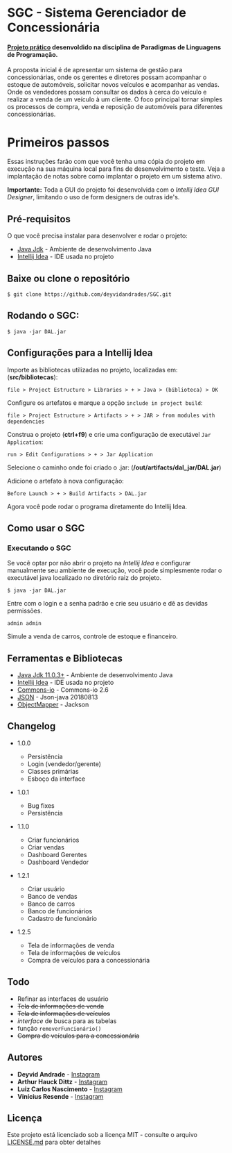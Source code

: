 

# SGC - Sistema Gerenciador de Concessionária
#### [Projeto prático](https://github.com/deyvidandrades/SGC) desenvoldido na disciplina de Paradigmas de Linguagens de Programação.

A proposta inicial é de apresentar um sistema de gestão para concessionárias, onde os gerentes e diretores possam acompanhar o estoque de automóveis, solicitar novos veículos e acompanhar as vendas. Onde os vendedores possam consultar os dados à cerca do veículo e realizar a venda de um veículo à um cliente. O foco principal tornar simples os processos de compra, venda e reposição de automóveis para diferentes concessionárias.

# Primeiros passos

Essas instruções farão com que você tenha uma cópia do projeto em execução na sua máquina local para fins de desenvolvimento e teste. Veja a implantação de notas sobre como implantar o projeto em um sistema ativo.

**Importante:** Toda a GUI do projeto foi desenvolvida com o *Intellij Idea GUI Designer*, limitando o uso de form designers de outras ide's.

## Pré-requisitos

O que você precisa instalar para desenvolver e rodar o projeto:
* [Java Jdk](https://www.oracle.com/technetwork/pt/java/javase/downloads/jdk8-downloads-2133151.html) - Ambiente de desenvolvimento Java
* [Intellij Idea](https://www.jetbrains.com/idea/download/) - IDE usada no projeto




## Baixe ou clone o repositório
```
$ git clone https://github.com/deyvidandrades/SGC.git
```
## Rodando o SGC:
```
$ java -jar DAL.jar
```

## Configurações para a Intellij Idea

Importe as bibliotecas utilizadas no projeto, localizadas em: (**src/bibliotecas**):
```
file > Project Estructure > Libraries > + > Java > (biblioteca) > OK
```

Configure os artefatos e marque a opção `include in project build`:
```
file > Project Estructure > Artifacts > + > JAR > from modules with dependencies
```
Construa o projeto (**ctrl+f9**) e crie uma configuração de executável `Jar Application`:
```
run > Edit Configurations > + > Jar Application
```
Selecione o caminho onde foi criado o .jar: (**/out/artifacts/dal_jar/DAL.jar**)

Adicione o artefato à nova configuração:
```
Before Launch > + > Build Artifacts > DAL.jar
```
Agora você pode rodar o programa diretamente do Intellij Idea.

## Como usar o SGC

### Executando o SGC
Se você optar por não abrir o projeto na *Intellij Idea*  e configurar manualmente seu ambiente de execução, você pode simplesmente rodar o executável java localizado no diretório raiz do projeto.
```
$ java -jar DAL.jar
```

Entre com o login e a senha padrão e crie seu usuário e dê as devidas permissões.
```
admin admin
```
Simule a venda de carros, controle de estoque e financeiro.

## Ferramentas e Bibliotecas

* [Java Jdk 11.0.3+](https://www.oracle.com/technetwork/pt/java/javase/downloads/jdk8-downloads-2133151.html) - Ambiente de desenvolvimento Java
* [Intellij Idea](https://www.jetbrains.com/idea/download/) - IDE usada no projeto
* [Commons-io](https://github.com/deyvidandrades/SGC/tree/master2/src/bibliotecas/commons-io-2.6.jar) - Commons-io 2.6
* [JSON](https://github.com/deyvidandrades/SGC/tree/master2/src/bibliotecas/json-20180813.jar) - Json-java 20180813
* [ObjectMapper](https://github.com/deyvidandrades/SGC/tree/master2/src/bibliotecas/jackson-all-1.9.0.jar) - Jackson

## Changelog
-   1.0.0
	- Persistência
	- Login (vendedor/gerente)
	- Classes primárias
	- Esboço da interface

-   1.0.1
	- Bug fixes 
	- Persistência
	
-  1.1.0
	- Criar funcionários
	- Criar vendas
	- Dashboard Gerentes
	- Dashboard Vendedor
 
-   1.2.1
    - Criar usuário
	- Banco de vendas
	- Banco de carros
	- Banco de funcionários
	- Cadastro de funcionário
- 1.2.5
	- Tela de informações de venda
	- Tela de informações de veículos
	- Compra de veículos para a concessionária

## Todo
- Refinar as interfaces de usuário
- ~~Tela de informações de venda~~
- ~~Tela de informações de veículos~~
- *interface* de busca para as tabelas
- função `removerFuncionário()`
- ~~Compra de veículos para a concessionária~~

## Autores

* **Deyvid Andrade** - [Instagram](https://instagram.com/deyvidandrades)
* **Arthur Hauck Dittz** - [Instagram](https://instagram.com/arthurhd)
* **Luiz Carlos Nascimento** - [Instagram](https://instagram.com/luizcnfilho)
* **Vinícius Resende** - [Instagram](https://instagram.com/vinny_u.u_)

## Licença
Este projeto está licenciado sob a licença MIT - consulte o arquivo [LICENSE.md](LICENSE.md) para obter detalhes
